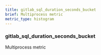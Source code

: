 ```yaml
---
title: gitlab_sql_duration_seconds_bucket
brief: Multiprocess metric
metric_type: histogram
---
```

### gitlab_sql_duration_seconds_bucket

Multiprocess metric